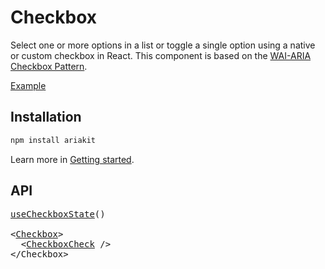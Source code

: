 # Checkbox

<p data-description>
  Select one or more options in a list or toggle a single option using a native or custom checkbox in React. This component is based on the <a href="https://www.w3.org/WAI/ARIA/apg/patterns/checkbox/">WAI-ARIA Checkbox Pattern</a>.
</p>

<a href="./__examples__/checkbox/index.tsx" data-playground>Example</a>

## Installation

```sh
npm install ariakit
```

Learn more in [Getting started](/guide/getting-started).

## API

<pre data-api>
<a href="/api-reference/checkbox-state">useCheckboxState</a>()

&lt;<a href="/api-reference/checkbox">Checkbox</a>&gt;
  &lt;<a href="/api-reference/checkbox-check">CheckboxCheck</a> /&gt;
&lt;/Checkbox&gt;
</pre>
